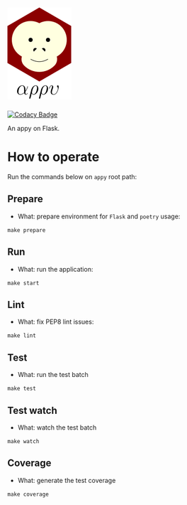 # ![appy_title](https://github.com/trouchet/appy/blob/8c9923dc13b109b83d07a43d6810ebf7b150a2fb/images/appy_small.png)
[![Codacy Badge](https://app.codacy.com/project/badge/Grade/4e255ae6f2b645fb8f1578a3cc0a2291)](https://www.codacy.com/gh/trouchet/appy/dashboard?utm_source=github.com&amp;utm_medium=referral&amp;utm_content=trouchet/appy&amp;utm_campaign=Badge_Grade)

An appy on Flask.

# How to operate

Run the commands below on `appy` root path:

## Prepare
  
  - What: prepare environment for `Flask` and `poetry` usage:
  
  ```
  make prepare
  ```

## Run

  - What: run the application:

  ```
  make start
  ```

## Lint

  - What: fix PEP8 lint issues:

   ```
   make lint
   ```

## Test

  - What: run the test batch

  ```
  make test
  ```
  
## Test watch

  - What: watch the test batch

  ```
  make watch
  ```

## Coverage

  - What: generate the test coverage

  ```
  make coverage
  ```

